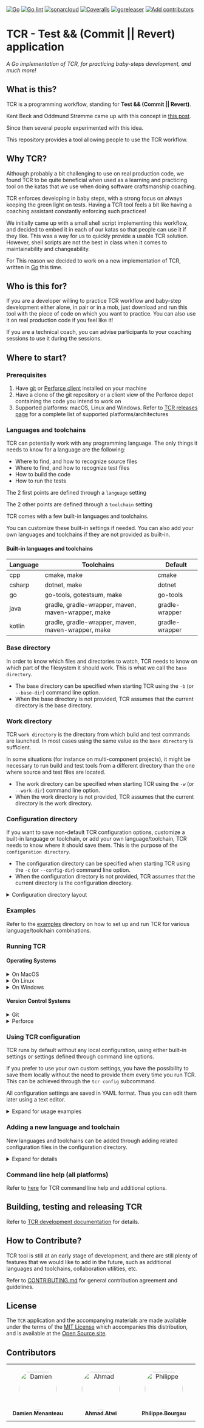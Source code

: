 [![Go](https://github.com/murex/tcr/actions/workflows/go.yml/badge.svg)](https://github.com/murex/tcr/actions/workflows/go.yml)
[![Go lint](https://github.com/murex/tcr/actions/workflows/golangci_lint.yml/badge.svg)](https://github.com/murex/tcr/actions/workflows/golangci_lint.yml)
[![sonarcloud](https://sonarcloud.io/api/project_badges/measure?project=murex_TCR&metric=alert_status)](https://sonarcloud.io/summary/new_code?id=murex_TCR)
[![Coveralls](https://coveralls.io/repos/github/murex/TCR/badge.svg?branch=main)](https://coveralls.io/github/murex/TCR?branch=main)
[![goreleaser](https://github.com/murex/tcr/actions/workflows/go_releaser.yml/badge.svg)](https://github.com/murex/tcr/actions/workflows/go_releaser.yml)
[![Add contributors](https://github.com/murex/tcr/actions/workflows/add_contributors.yml/badge.svg)](https://github.com/murex/tcr/actions/workflows/add_contributors.yml)

# TCR - Test && (Commit || Revert) application

_A Go implementation of TCR, for practicing baby-steps development, and much more!_

## What is this?

TCR is a programming workflow, standing for **Test && (Commit || Revert)**.

Kent Beck and Oddmund Strømme came up with this concept
in [this post](https://medium.com/@kentbeck_7670/test-commit-revert-870bbd756864).

Since then several people experimented with this idea.

This repository provides a tool allowing people to use the TCR workflow.

## Why TCR?

Although probably a bit challenging to use on real production code, we found TCR to be quite beneficial when used as a
learning and practicing tool on the katas that we use when doing software craftsmanship coaching.

TCR enforces developing in baby steps, with a strong focus on always keeping the green light on tests. Having a TCR tool
feels a bit like having a coaching assistant constantly enforcing such practices!

We initially came up with a small shell script implementing this workflow, and decided to embed it in each of our katas
so that people can use it if they like. This was a way for us to quickly provide a usable TCR solution. However, shell
scripts are not the best in class when it comes to maintainability and changeability.

For This reason we decided to work on a new implementation of TCR, written in [Go](https://golang.org/) this time.

## Who is this for?

If you are a developer willing to practice TCR workflow and baby-step development either alone, in pair or in a mob,
just download and run this tool with the piece of code on which you want to practice. You can also use it on real
production code if you feel like it!

If you are a technical coach, you can advise participants to your coaching sessions to use it during the sessions.

## Where to start?

### Prerequisites

1. Have [git](https://git-scm.com/) or [Perforce client](https://www.perforce.com/downloads/helix-visual-client-p4v)
   installed on your machine
2. Have a clone of the git repository or a client view of the Perforce depot containing the code you intend to work on
3. Supported platforms: macOS, Linux and Windows. Refer to [TCR releases page](https://github.com/murex/TCR/releases)
   for a complete list of supported platforms/architectures

### Languages and toolchains

TCR can potentially work with any programming language. The only things it needs to know for a language are the
following:

- Where to find, and how to recognize source files
- Where to find, and how to recognize test files
- How to build the code
- How to run the tests

The 2 first points are defined through a `language` setting

The 2 other points are defined through a `toolchain` setting

TCR comes with a few built-in languages and toolchains.

You can customize these built-in settings if needed. You can also add your own languages and toolchains if they are not
provided as built-in.

#### Built-in languages and toolchains

| Language | Toolchains                                         | Default        |
|----------|----------------------------------------------------|----------------|
| cpp      | cmake, make                                        | cmake          |
| csharp   | dotnet, make                                       | dotnet         |
| go       | go-tools, gotestsum, make                          | go-tools       |
| java     | gradle, gradle-wrapper, maven, maven-wrapper, make | gradle-wrapper |
| kotlin   | gradle, gradle-wrapper, maven, maven-wrapper, make | gradle-wrapper |

### Base directory

In order to know which files and directories to watch, TCR needs to know on which part of the filesystem it should work.
This is what we call the `base directory`.

- The base directory can be specified when starting TCR using the `-b` (or `--base-dir`) command line option.
- When the base directory is not provided, TCR assumes that the current directory is the base directory.

### Work directory

TCR `work directory` is the directory from which build and test commands are launched. In most cases using the same
value as the `base directory` is sufficient.

In some situations (for instance on multi-component projects), it might be necessary to run build and test tools from a
different directory than the one where source and test files are located.

- The work directory can be specified when starting TCR using the `-w` (or `--work-dir`) command line option.
- When the work directory is not provided, TCR assumes that the current directory is the work directory.

### Configuration directory

If you want to save non-default TCR configuration options, customize a built-in language or toolchain, or add your own
language/toolchain, TCR needs to know where it should save them. This is the purpose of the `configuration directory`.

- The configuration directory can be specified when starting TCR using the `-c` (or `--config-dir`) command line option.
- When the configuration directory is not provided, TCR assumes that the current directory is the configuration
  directory.

<details>
  <summary>Configuration directory layout</summary>

- `configuration directory`/
    - `.tcr`/
        - `config.yml` - contains all TCR configuration settings
        - `language`/ - subdirectory containing all language configurations
            - `java.yml` - configuration for Java language
            - `cpp.yml` - configuration for C++ language
            - etc.
        - `toolchain`/ - subdirectory containing all toolchain configurations
            - `gradle.yml` - configuration for Gradle toolchain
            - `gradle-wrapper.yml` - configuration for Gradle wrapper toolchain
            - `cmake.yml` - configuration for CMake toolchain
            - etc.

</details>

### Examples

Refer to the [examples](examples/README.md) directory on how to set up and run
TCR for various language/toolchain combinations.

### Running TCR

#### Operating Systems

<details>
  <summary>On MacOS</summary>

1. Download the latest version of TCR for Darwin from [here](https://github.com/murex/TCR/releases)

2. Extract TCR executable (replace with the appropriate version and architecture)

    ```shell
    tar zxf tcr_0.25.0_Darwin_x86_64.tar.gz
    ```

3. Launch TCR

    ```shell
    ./tcr -b <base-directory> -w <work-directory> -l <language> -t <toolchain>
    ```

</details>

<details>
  <summary>On Linux</summary>

1. Download the latest version of TCR for Linux from [here](https://github.com/murex/TCR/releases)

2. Extract TCR executable (replace with the appropriate version and architecture)

    ```shell
    tar zxf tcr_0.25.0_Linux_x86_64.tar.gz
    ```

3. Launch TCR

    ```shell
    ./tcr -b <base-directory> -w <work-directory> -l <language> -t <toolchain>
    ```

</details>

<details>
  <summary>On Windows</summary>

1. Download the latest version of TCR for Windows from [here](https://github.com/murex/TCR/releases)

2. Extract TCR executable (replace with the appropriate version and architecture)

    ```shell
    tar zxf tcr_0.25.0_Windows_x86_64.tar.gz
    ```

3. Launch TCR

    ```shell
    ./tcr.exe -b <base-directory> -w <work-directory> -l <language> -t <toolchain>
    ```

</details>

#### Version Control Systems

<details>
  <summary>Git</summary>

TCR uses git by default. There is no need to specify anything particular to use git.

> ***Note: TCR and git commits signing***
>
> Some users prefer to set up their git configuration so that each of their commits is
> signed and verified through a GPG passphrase as described
> [here](https://git-scm.com/book/en/v2/Git-Tools-Signing-Your-Work).
>
> TCR automatically performs a significant number of commits.
> It would become unusable if the user had to enter a passphrase at each commit.
>
> For this reason, ***TCR commits are deliberately not signed***.
>
> If signing every commit is important to you, you can still do it when you're done
> working with TCR, when reworking git history and squashing TCR commits into meaningful ones.

</details>

<details>
  <summary>Perforce</summary>

Before running TCR with Perforce, make sure that the P4 Client is properly configured.

To use TCR with Perforce, you'll need to add the `--vcs=p4` to the command line (you can also set this up in
the `.tcr/config.yml`, see the [Configuration Directory](#configuration-directory) section below).

> ***Note: Perforce limitations***
>
> At the moment, TCR over Perforce is still in the experimentation phase. It does not yet support all the options
> available with git.
> Here are the main limitations:
>
> - Option `--commit-failures` or `-f` is not supported
> - Option `--auto-push` or `-p` has no meaning with Perforce and is ignored
> - Sub-command `log` is not supported
> - Sub-command `stats` is not supported

</details>

### Using TCR configuration

TCR runs by default without any local configuration, using either built-in settings or settings defined through command
line options.

If you prefer to use your own custom settings, you have the possibility to save them locally without the need to provide
them every time you run TCR. This can be achieved through the `tcr config` subcommand.

All configuration settings are saved in YAML format. Thus you can edit them later using a text editor.

<details><summary>Expand for usage examples</summary>

- To save TCR configuration in your HOME directory (using the default settings):

    ```shell
    ./tcr config save -c $HOME
    ```
- To save TCR configuration in the current directory, setting the timer duration to 10m, the language to java and the
  toolchain to maven:

    ```shell
    ./tcr config save -d 10m -l java -t maven
    ```

- To show the current TCR configuration settings (previously saved in the current directory)

    ```shell
    ./tcr config show
    ```

- To reset TCR configuration settings to their default values (in the current directory)

    ```shell
    ./tcr config reset
    ```

</details>

### Adding a new language and toolchain

New languages and toolchains can be added through adding related configuration files in the configuration directory.

<details><summary>Expand for details</summary>

We're assuming in this example that the configuration directory is your HOME directory. Replace `$HOME` in the examples
below if you prefer to use a different location.

Suppose you want to run TCR with Javascript language and yarn toolchain. Here is what you would do:

1. Create the TCR configuration directory structure (you can skip this step if you saved TCR configuration before)

    ```shell
    tcr config save -c $HOME
    ```

2. Create `yarn.yml` toolchain configuration file from an existing toolchain configuration

    ```shell
    cd $HOME/.tcr/toolchain
    cp gradle.yml yarn.yml
    ```

3. Adjust `yarn.yml` contents

   Edit `yarn.yml` with your favorite editor and adjust the contents as follows.

   We're assuming here that yarn is installed and that `yarn build` and `yarn test`
   are set up so that they run respectively the build and test.

    ```yaml
    build:
    - os: [darwin, linux, windows]
      arch: ["386", amd64, arm64]
      command: yarn
      arguments: [build]
    test:
    - os: [darwin, linux, windows]
      arch: ["386", amd64, arm64]
      command: yarn
      arguments: [test]
    ```

4. Create `javascript.yml` language configuration file from an existing language configuration

    ```shell
    cd $HOME/.tcr/language
    cp java.yml javascript.yml
    ```

5. Adjust `javascript.yml` contents

   Edit `javascript.yml` with your favorite editor and adjust the contents as follows:

   We're assuming here that all source files are under `src` subdirectory and are named `*.js`, and that all test files
   are under `test` subdirectory and are named
   `*.test.js`.

    ```yaml
    toolchains:
      default: yarn
      compatible-with: [yarn]
    source-files:
      directories: [src]
      patterns: ['(?i)^.*\.js$']
    test-files:
      directories: [test]
      patterns: ['(?i)^.*\.test\.js$']
    ```

   > ***Regex on filenames***
   >
   > TCR complies with [RE2](https://github.com/google/re2/wiki/Syntax)
   > for pattern matching on filenames.

6. Check TCR settings with the newly configured language and toolchain

   TCR's `check` subcommand performs a number of checks on configuration, parameters and local environment without
   triggering the TCR cycle. It helps you quickly tune your configuration and command line parameters. Make sure that
   there is no error checkpoint in the trace displayed before proceeding any further.

   ```shell
   cd <base-directory>
   tcr check -c $HOME -l javascript -t yarn
   ```

7. Try running TCR with the newly configured language and toolchain

   TCR's `one-shot` subcommand runs one single TCR cycle then exits. Through checking
   its [return code](doc/tcr_one-shot.md) you can quickly verify that everything works as expected.

   ```shell
   cd <base-directory>
   tcr one-shot -c $HOME -l javascript -t yarn
   echo $?
   ```

   > ***Language's Default Toolchain***
   >
   > Each language has a default toolchain, which is the one
   > that will be used with this language if no toolchain is specified on
   > the command line.
   > In the above example, `-t yarn` could actually be skipped.

</details>

### Command line help (all platforms)

Refer to [here](./doc/tcr.md) for TCR command line help and additional options.

## Building, testing and releasing TCR

Refer to [TCR development documentation](./dev-doc/README.md) for details.

## How to Contribute?

TCR tool is still at an early stage of development, and there are still plenty of features that we would like to add in
the future, such as additional languages and toolchains, collaboration utilities, etc.

Refer to [CONTRIBUTING.md](./CONTRIBUTING.md) for general contribution agreement and guidelines.

## License

The `TCR` application and the accompanying materials are made available under the terms of the [MIT License](LICENSE.md)
which accompanies this distribution, and is available at the
[Open Source site](https://opensource.org/licenses/MIT).

## Contributors

<table>
<tr>
    <td align="center" style="word-wrap: break-word; width: 150.0; height: 150.0">
        <a href=https://github.com/mengdaming>
            <img src=https://avatars.githubusercontent.com/u/1313765?v=4 width="100;"  style="border-radius:50%;align-items:center;justify-content:center;overflow:hidden;padding-top:10px" alt=Damien Menanteau/>
            <br />
            <sub style="font-size:14px"><b>Damien Menanteau</b></sub>
        </a>
    </td>
    <td align="center" style="word-wrap: break-word; width: 150.0; height: 150.0">
        <a href=https://github.com/aatwi>
            <img src=https://avatars.githubusercontent.com/u/11088496?v=4 width="100;"  style="border-radius:50%;align-items:center;justify-content:center;overflow:hidden;padding-top:10px" alt=Ahmad Atwi/>
            <br />
            <sub style="font-size:14px"><b>Ahmad Atwi</b></sub>
        </a>
    </td>
    <td align="center" style="word-wrap: break-word; width: 150.0; height: 150.0">
        <a href=https://github.com/philou>
            <img src=https://avatars.githubusercontent.com/u/23983?v=4 width="100;"  style="border-radius:50%;align-items:center;justify-content:center;overflow:hidden;padding-top:10px" alt=Philippe Bourgau/>
            <br />
            <sub style="font-size:14px"><b>Philippe Bourgau</b></sub>
        </a>
    </td>
</tr>
</table>

